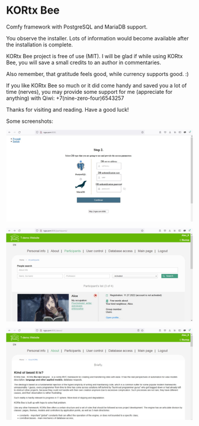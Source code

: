 # KORtx Bee
 Comfy framework with PostgreSQL and MariaDB support.

You observe the installer. Lots of information would become available after the installation is complete.

KORtx Bee project is free of use (MIT). I will be glad if while using KORtx Bee, you will save a small credits to an author in commentaries.

Also remember, that gratitude feels good, while currency supports good. :)

If you like KORtx Bee so much or it did come handy and saved you a lot of time (nerves), you may provide some support for me (appreciate for anything) with Qiwi: +7(nine-zero-four)6543257

Thanks for visiting and reading. Have a good luck!

Some screenshots:

![My Image](Screenshots/1.jpg)

![My Image](Screenshots/2.jpg)

![My Image](Screenshots/3.jpg)
